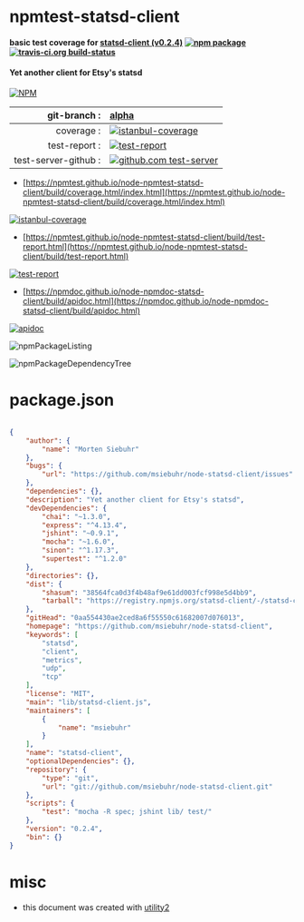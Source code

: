 # npmtest-statsd-client

#### basic test coverage for  [statsd-client (v0.2.4)](https://github.com/msiebuhr/node-statsd-client)  [![npm package](https://img.shields.io/npm/v/npmtest-statsd-client.svg?style=flat-square)](https://www.npmjs.org/package/npmtest-statsd-client) [![travis-ci.org build-status](https://api.travis-ci.org/npmtest/node-npmtest-statsd-client.svg)](https://travis-ci.org/npmtest/node-npmtest-statsd-client)

#### Yet another client for Etsy's statsd

[![NPM](https://nodei.co/npm/statsd-client.png?downloads=true&downloadRank=true&stars=true)](https://www.npmjs.com/package/statsd-client)

| git-branch : | [alpha](https://github.com/npmtest/node-npmtest-statsd-client/tree/alpha)|
|--:|:--|
| coverage : | [![istanbul-coverage](https://npmtest.github.io/node-npmtest-statsd-client/build/coverage.badge.svg)](https://npmtest.github.io/node-npmtest-statsd-client/build/coverage.html/index.html)|
| test-report : | [![test-report](https://npmtest.github.io/node-npmtest-statsd-client/build/test-report.badge.svg)](https://npmtest.github.io/node-npmtest-statsd-client/build/test-report.html)|
| test-server-github : | [![github.com test-server](https://npmtest.github.io/node-npmtest-statsd-client/GitHub-Mark-32px.png)](https://npmtest.github.io/node-npmtest-statsd-client/build/app/index.html) | | build-artifacts : | [![build-artifacts](https://npmtest.github.io/node-npmtest-statsd-client/glyphicons_144_folder_open.png)](https://github.com/npmtest/node-npmtest-statsd-client/tree/gh-pages/build)|

- [https://npmtest.github.io/node-npmtest-statsd-client/build/coverage.html/index.html](https://npmtest.github.io/node-npmtest-statsd-client/build/coverage.html/index.html)

[![istanbul-coverage](https://npmtest.github.io/node-npmtest-statsd-client/build/screenCapture.buildCi.browser.%252Ftmp%252Fbuild%252Fcoverage.lib.html.png)](https://npmtest.github.io/node-npmtest-statsd-client/build/coverage.html/index.html)

- [https://npmtest.github.io/node-npmtest-statsd-client/build/test-report.html](https://npmtest.github.io/node-npmtest-statsd-client/build/test-report.html)

[![test-report](https://npmtest.github.io/node-npmtest-statsd-client/build/screenCapture.buildCi.browser.%252Ftmp%252Fbuild%252Ftest-report.html.png)](https://npmtest.github.io/node-npmtest-statsd-client/build/test-report.html)

- [https://npmdoc.github.io/node-npmdoc-statsd-client/build/apidoc.html](https://npmdoc.github.io/node-npmdoc-statsd-client/build/apidoc.html)

[![apidoc](https://npmdoc.github.io/node-npmdoc-statsd-client/build/screenCapture.buildCi.browser.%252Ftmp%252Fbuild%252Fapidoc.html.png)](https://npmdoc.github.io/node-npmdoc-statsd-client/build/apidoc.html)

![npmPackageListing](https://npmtest.github.io/node-npmtest-statsd-client/build/screenCapture.npmPackageListing.svg)

![npmPackageDependencyTree](https://npmtest.github.io/node-npmtest-statsd-client/build/screenCapture.npmPackageDependencyTree.svg)



# package.json

```json

{
    "author": {
        "name": "Morten Siebuhr"
    },
    "bugs": {
        "url": "https://github.com/msiebuhr/node-statsd-client/issues"
    },
    "dependencies": {},
    "description": "Yet another client for Etsy's statsd",
    "devDependencies": {
        "chai": "~1.3.0",
        "express": "^4.13.4",
        "jshint": "~0.9.1",
        "mocha": "~1.6.0",
        "sinon": "^1.17.3",
        "supertest": "^1.2.0"
    },
    "directories": {},
    "dist": {
        "shasum": "38564fca0d3f4b48af9e61dd003fcf998e5d4bb9",
        "tarball": "https://registry.npmjs.org/statsd-client/-/statsd-client-0.2.4.tgz"
    },
    "gitHead": "0aa554430ae2ced8a6f55550c61682007d076013",
    "homepage": "https://github.com/msiebuhr/node-statsd-client",
    "keywords": [
        "statsd",
        "client",
        "metrics",
        "udp",
        "tcp"
    ],
    "license": "MIT",
    "main": "lib/statsd-client.js",
    "maintainers": [
        {
            "name": "msiebuhr"
        }
    ],
    "name": "statsd-client",
    "optionalDependencies": {},
    "repository": {
        "type": "git",
        "url": "git://github.com/msiebuhr/node-statsd-client.git"
    },
    "scripts": {
        "test": "mocha -R spec; jshint lib/ test/"
    },
    "version": "0.2.4",
    "bin": {}
}
```



# misc
- this document was created with [utility2](https://github.com/kaizhu256/node-utility2)
